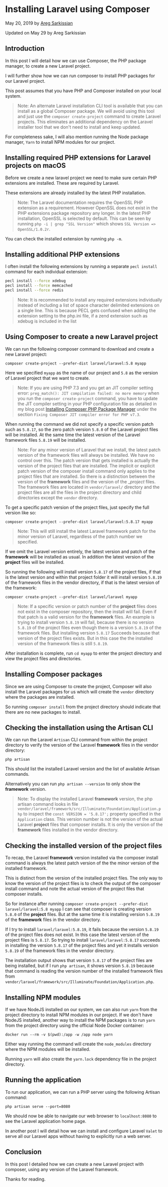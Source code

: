 # Installing Laravel using Composer

May 20, 2019 by [Areg Sarkissian](https://aregsar.com/about)

Updated on May 29 by Areg Sarkissian

## Introduction

In this post I will detail how we can use Composer, the PHP package manager, to create a new Laravel project.

I will further show how we can run composer to install PHP packages for our Laravel project.

This post assumes that you have PHP and Composer installed on your local system.

> Note: An alternate Laravel installation CLI tool is available that you can install as a global Composer package. We will avoid using this tool and just use  the `composer create-project` command to create Laravel projects. This eliminates an additional dependency on the Laravel installer tool that we don't need to install and keep updated.

For completeness sake, I will also mention running the Node package manager, `Yarn` to install NPM modules for our project.

## Installing required PHP extensions for Laravel projects on macOS

Before we create a new laravel project we need to make sure certain PHP extensions are installed. These are required by Laravel.

These extensions are already installed by the latest PHP installation.

> Note: The Laravel documentation requires the OpenSSL PHP extension as a requirement. However OpenSSL does not exist in the PHP extensions package repository any longer. In the latest PHP installation, OpenSSL is selected by default. This can be seen by running `php -i | grep "SSL Version"` which shows `SSL Version => OpenSSL/1.0.2r`.

You can check the installed extension by running `php -m`.

## Installing additional PHP extensions

I often install the following extensions by running a separate `pecl install` command for each individual extension:

```bash
pecl install --force xdebug
pecl install --force memcached
pecl install --force redis
```

> Note: It is recommended to install any required extensions individually instead of including a list of space character delimited extensions on a single line. This is because PECL gets confused when adding the extension setting to the php.ini file, if a zend extension such as xdebug is included in the list

## Using Composer to create a new Laravel project

We can run the following composer command to download and create a new Laravel project:

`composer create-project --prefer-dist laravel/laravel:5.8 myapp`

Here we specified `myapp` as the name of our project and `5.8` as the version of Laravel project that we want to create.

> Note: If you are using PHP 7.3 and you get an JIT compiler setting error:
`preg_match(): JIT compilation failed: no more memory`
when you run the `composer create-project` command, you have to update the JIT compiler setting in your PHP configuration file as detailed in my blog post [Installing Composer PHP Package Manager](https://aregsar.com/blog/2019/installing-composer-php-package-manager) under the section `Fixing Composer JIT compiler error for PHP v7.3`.

When running the command we did not specify a specific version patch such as `5.8.17`, so  the zero patch version `5.8.0` of the Laravel project files will be installed. At the same time the latest version of the Laravel framework files `5.8.19` will be installed.

> Note: For any minor version of Laravel that we install, the latest patch version of the framework files will always be installed. We have no control over this. The patch version that gets installed is actually the version of the project files that are installed. The implicit or explicit patch version of the composer install command only applies to the project files that are installed. So there is a distinction between the version of the __framework__ files and the version of the __project_ files. The framework files are located in `vendor/laravel/` directory and the project files are all the files in the project directory and child directories except the `vendor` directory.

To get a specific patch version of the project files, just specify the full version like so:

`composer create-project --prefer-dist laravel/laravel:5.8.17 myapp`

> Note: This will still install the latest Laravel framework patch for the minor version of Laravel, regardless of the patch number we specified.

If we omit the Laravel version entirely, the latest version and patch of the __framework__ will be installed as usual. In addition the latest version of the __project__ files will be installed.

So running the following will install version `5.8.17` of the project files, if that is the latest version and within that project folder it will install version `5.8.19` of the framework files in the vendor directory, if that is the latest version of the framework:

`composer create-project --prefer-dist laravel/laravel myapp`

> Note: If a specific version or patch number of the __project__ files does not exist in the composer repository, then the install will fail. Even if that patch is a valid version for the __framework__ files. An example is trying to install version `5.8.19` will fail, because there is no version `5.8.19` of the project files even though there is a version `5.8.19` of the framework files. But installing version `5.8.17` Succeeds because that version of the project files exists. But in this case the the installed version of the framework files is still `5.8.19`.

After installation is complete, run `cd myapp` to enter the project directory and view the project files and directories.

## Installing Composer packages

Since we are using Composer to create the project, Composer will also install the Laravel packages for us which will create the `vendor` directory where the packages are installed.

So running `composer install` from the project directory should indicate that there are no new packages to install.

## Checking the installation using the Artisan CLI

We can run the Laravel `Artisan` CLI command from within the project directory to verify the version of the Laravel __framework__ files in the vendor directory:

`php artisan`

This should list the installed Laravel version and the list of available Artisan commands.

Alternatively you can run `php artisan --version` to only show the __framework__ version.

> Note: To display the installed Laravel __framework__ version, the php artisan command looks in file `vendor/laravel/framework/src/Illuminate/Foundation/Application.php` to inspect the `const VERSION = '5.8.17';` property specified in the `Application` class. This version number is not the version of the actual Laravel __project__ files that composer installs. It is only the version of the __framework__ files installed in the vendor directory.

## Checking the installed version of the project files

To recap, the Laravel __framework__ version installed via the composer install command is always the latest patch version of the the minor version of the installed framework.

This is distinct from the version of the installed project files. The only way to know the version of the project files is to check the output of the composer install command and note the actual version of the project files that composer installs.

So for instance after running `composer create-project --prefer-dist laravel/laravel:5.8 myapp` I can see that composer is creating version `5.8.0` of the __project__ files. But at the same time it is installing version `5.8.19` of the __framework__ files in the vendor directory.

If I try to install `laravel/laravel:5.8.19`, it fails because the version `5.8.19` of the project files does not exist. In this case the latest version of the project files is `5.8.17`. So trying to install `laravel/laravel:5.8.17` succeeds in installing the version `5.8.17` of the project files and yet it installs version `5.8.19` of the framework files in the vendor directory.

The installation output shows that version `5.8.17` of the project files are being installed, but if I run `php artisan`, it shows version `5.8.19` because that command is reading the version number of the installed framework files from `vendor/laravel/framework/src/Illuminate/Foundation/Application.php`.

## Installing NPM modules

If we have NodeJS installed on our system, we can also run `yarn` from the project directory to install NPM modules in our project. If we don't have NodeJS installed, another way to install the NPM packages is to run `yarn` from the project directory using the official Node Docker container:

`docker run --rm -v $(pwd):/app -w /app node yarn`

Either way running the command will create the `node_modules` directory where the NPM modules will be installed.

Running `yarn` will also create the `yarn.lock` dependency file in the project directory.

## Running the application

To run our application, we can run a PHP server using the following Artisan command:

`php artisan serve --port=8080`

We should now be able to navigate our web browser to `localhost:8080` to see the Laravel application home page.

In another post I will detail how we can install and configure Laravel `Valet` to serve all our Laravel apps without having to explicitly run a web server.

## Conclusion

In this post I detailed how we can create a new Laravel project with composer, using any version of the Laravel framework.

Thanks for reading.